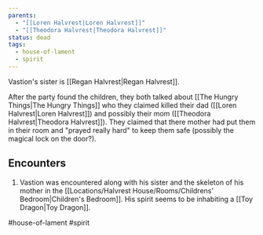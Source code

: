 ```yaml
---
parents:
  - "[[Loren Halvrest|Loren Halvrest]]"
  - "[[Theodora Halvrest|Theodora Halvrest]]"
status: dead
tags:
  - house-of-lament
  - spirit
---
```



Vastion's sister is [[Regan Halvrest|Regan Halvrest]].

After the party found the children, they both talked about [[The Hungry Things|The Hungry Things]] who they claimed killed their dad ([[Loren Halvrest|Loren Halvrest]]) and possibly their mom ([[Theodora Halvrest|Theodora Halvrest]]). They claimed that there mother had put them in their room and "prayed really hard" to keep them safe (possibly the magical lock on the door?).

## Encounters
1. Vastion was encountered along with his sister and the skeleton of his mother in the [[Locations/Halvrest House/Rooms/Childrens' Bedroom|Children's Bedroom]]. His spirit seems to be inhabiting a [[Toy Dragon|Toy Dragon]].

#house-of-lament #spirit